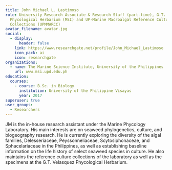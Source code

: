 ```yaml
---
title: John Michael L. Lastimoso
role: University Research Associate & Research Staff (part-time), G.T. Velasquez
  Phycological Herbarium (MSI) and UP-Marine Macroalgal Reference Culture
  Collections (UPMMARCC)
avatar_filename: avatar.jpg
social:
  - display:
      header: false
    link: https://www.researchgate.net/profile/John_Michael_Lastimoso
    icon_pack: ai
    icon: researchgate
organizations:
  - name: The Marine Science Institute, University of the Philippines
    url: www.msi.upd.edu.ph
education:
  courses:
    - course: B.Sc. in Biology
      institution: University of the Philippine Visayas
      year: 2017
superuser: true
user_groups:
  - Researchers
---
```

JM is the in-house research assistant under the Marine Phycology Laboratory. His main interests are on seaweed phylogenetics, culture, and biogeography research. He is currently exploring the diversity of the algal families, Delesseriaceae, Peyssonneliaceae, Scytosiphonaceae, and Sphacelariaceae in the Philippines, as well as establishing baseline information on the life history of select seaweed species in culture. He also maintains the reference culture collections of the laboratory as well as the specimens at the G.T. Velasquez Phycological Herbarium.